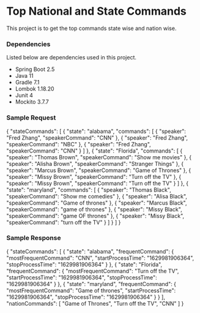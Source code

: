 # Top National and State Commands

This project is to get the top commands state wise and nation wise.

### Dependencies

Listed below are dependencies used in this project.
* Spring Boot 2.5
* Java 11
* Gradle 7.1
* Lombok 1.18.20
* Junit 4
* Mockito 3.7.7


### Sample Request

{
    "stateCommands": [
        {
            "state": "alabama",
            "commands": [
                {
                    "speaker": "Fred Zhang",
                    "speakerCommand": "CNN"
                },
                {
                   "speaker": "Fred Zhang",
                   "speakerCommand": "NBC"
                },
                {
                    "speaker": "Fred Zhang",
                    "speakerCommand": "CNN"
                }
            ]
        },
        {
            "state": "Florida",
            "commands": [
                {
                    "speaker": "Thomas Brown",
                    "speakerCommand": "Show me movies"
                },
                {
                    "speaker": "Alisha Brown",
                    "speakerCommand": "Stranger Things"
                },
                {
                    "speaker": "Marcus Brown",
                    "speakerCommand": "Game of Thrones"
                },
                {
                    "speaker": "Missy Brown",
                    "speakerCommand": "Turn off the TV"
                },
                {
                    "speaker": "Missy Brown",
                    "speakerCommand": "Turn off the TV"
                }
            ]
        },
        {
            "state": "maryland",
            "commands": [
                {
                    "speaker": "Thomas Black",
                    "speakerCommand": "Show me comedies"
                },
                {
                   "speaker": "Alisa Black",
                   "speakerCommand": "Game of thrones"
                },
                {
                    "speaker": "Marcus Black",
                    "speakerCommand": "game of thrones"
                },
                {
                    "speaker": "Missy Black",
                    "speakerCommand": "game OF thrones"
                },
                {
                    "speaker": "Missy Black",
                    "speakerCommand": "turn off the TV"
                }
            ]
        }
    ]
}

### Sample Response

{
    "stateCommands": [
        {
            "state": "alabama",
            "frequentCommand": {
                "mostFrequentCommand": "CNN",
                "startProcessTime": "1629981906364",
                "stopProcessTime": "1629981906364"
            }
        },
        {
            "state": "Florida",
            "frequentCommand": {
                "mostFrequentCommand": "Turn off the TV",
                "startProcessTime": "1629981906364",
                "stopProcessTime": "1629981906364"
            }
        },
        {
            "state": "maryland",
            "frequentCommand": {
                "mostFrequentCommand": "Game of thrones",
                "startProcessTime": "1629981906364",
                "stopProcessTime": "1629981906364"
            }
        }
    ],
    "nationCommands": [
        "Game of Thrones",
        "Turn off the TV",
        "CNN"
    ]
}
